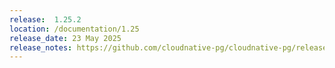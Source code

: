 ```yaml
---
release:  1.25.2
location: /documentation/1.25
release_date: 23 May 2025
release_notes: https://github.com/cloudnative-pg/cloudnative-pg/releases/tag/v1.25.2
---
```

